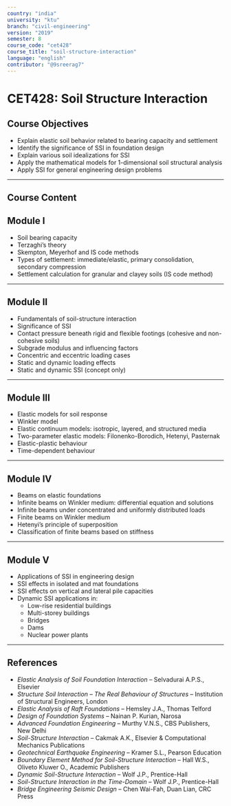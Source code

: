 ```yaml
---
country: "india"
university: "ktu"
branch: "civil-engineering"
version: "2019"
semester: 8
course_code: "cet428"
course_title: "soil-structure-interaction"
language: "english"
contributor: "@9sreerag7"
---
```


# CET428: Soil Structure Interaction

## Course Objectives

- Explain elastic soil behavior related to bearing capacity and settlement  
- Identify the significance of SSI in foundation design  
- Explain various soil idealizations for SSI  
- Apply the mathematical models for 1-dimensional soil structural analysis  
- Apply SSI for general engineering design problems  

---

## Course Content

## Module I

- Soil bearing capacity  
- Terzaghi’s theory  
- Skempton, Meyerhof and IS code methods  
- Types of settlement: immediate/elastic, primary consolidation, secondary compression  
- Settlement calculation for granular and clayey soils (IS code method)  

---

## Module II

- Fundamentals of soil-structure interaction  
- Significance of SSI  
- Contact pressure beneath rigid and flexible footings (cohesive and non-cohesive soils)  
- Subgrade modulus and influencing factors  
- Concentric and eccentric loading cases  
- Static and dynamic loading effects  
- Static and dynamic SSI (concept only)  

---

## Module III

- Elastic models for soil response  
- Winkler model  
- Elastic continuum models: isotropic, layered, and structured media  
- Two-parameter elastic models: Filonenko-Borodich, Hetenyi, Pasternak  
- Elastic-plastic behaviour  
- Time-dependent behaviour  

---

## Module IV

- Beams on elastic foundations  
- Infinite beams on Winkler medium: differential equation and solutions  
- Infinite beams under concentrated and uniformly distributed loads  
- Finite beams on Winkler medium  
- Hetenyi’s principle of superposition  
- Classification of finite beams based on stiffness  

---

## Module V

- Applications of SSI in engineering design  
- SSI effects in isolated and mat foundations  
- SSI effects on vertical and lateral pile capacities  
- Dynamic SSI applications in:  
  - Low-rise residential buildings  
  - Multi-storey buildings  
  - Bridges  
  - Dams  
  - Nuclear power plants  

---

## References

- *Elastic Analysis of Soil Foundation Interaction* – Selvadurai A.P.S., Elsevier  
- *Structure Soil Interaction – The Real Behaviour of Structures* – Institution of Structural Engineers, London  
- *Elastic Analysis of Raft Foundations* – Hemsley J.A., Thomas Telford  
- *Design of Foundation Systems* – Nainan P. Kurian, Narosa  
- *Advanced Foundation Engineering* – Murthy V.N.S., CBS Publishers, New Delhi  
- *Soil-Structure Interaction* – Cakmak A.K., Elsevier & Computational Mechanics Publications  
- *Geotechnical Earthquake Engineering* – Kramer S.L., Pearson Education  
- *Boundary Element Method for Soil-Structure Interaction* – Hall W.S., Oliveto Kluwer O., Academic Publishers  
- *Dynamic Soil-Structure Interaction* – Wolf J.P., Prentice-Hall  
- *Soil-Structure Interaction in the Time-Domain* – Wolf J.P., Prentice-Hall  
- *Bridge Engineering Seismic Design* – Chen Wai-Fah, Duan Lian, CRC Press  
